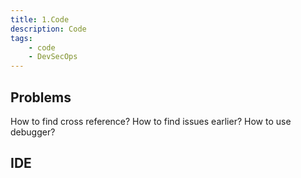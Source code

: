 ```yaml
---
title: 1.Code
description: Code
tags:
    - code
    - DevSecOps
---
```


## Problems

How to find cross reference?
How to find issues earlier?
How to use debugger?

## IDE


